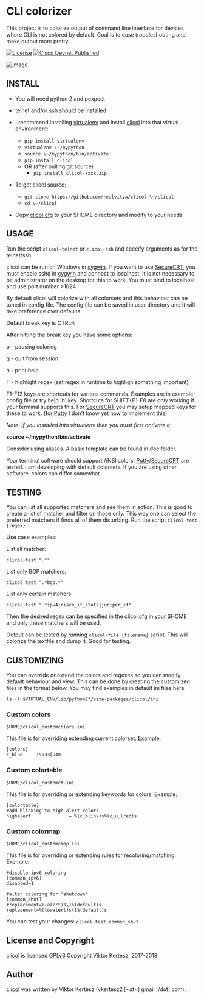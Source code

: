 CLI colorizer
=============

This project is to colorize output of command line interface for devices
where CLI is not colored by default. Goal is to ease troubleshooting and
make output more pretty.

[![License](http://img.shields.io/badge/license-GPLv3-blue.svg)](https://www.gnu.org/copyleft/gpl.html)
[![Cisco Devnet Published](https://static.production.devnetcloud.com/codeexchange/assets/images/devnet-published.svg)](https://developer.cisco.com/codeexchange/github/repo/realvitya/clicol)

![image](https://realvitya.files.wordpress.com/2017/02/shint1.png)

INSTALL
-------

 -   You will need python 2 and pexpect
 -   telnet and/or ssh should be installed
 -   I recommend installing [virtualenv](https://pypi.org/project/virtualenv) and install [clicol](https://pypi.org/project/clicol) into that virtual environment:
        *   `pip install virtualenv`
        *   `virtualenv \~/mypython`
        *   `source \~/mypython/bin/activate`
        *   `pip install clicol`
        *   OR (after pulling git source)
            *   `pip install clicol-xxxx.zip`

 -   To get clicol source:
        *   `git clone https://github.com/realvitya/clicol \~/clicol`
        *   `cd \~/clicol`

 -   Copy
    [clicol.cfg](https://github.com/realvitya/clicol/blob/master/doc/clicol.cfg)
    to your \$HOME directory and modify to your needs

USAGE
-----

Run the script `clicol-telnet` or `clicol-ssh` and specify arguments as
for the telnet/ssh.

clicol can be run on Windows in [cygwin](https://www.cygwin.com). If you
want to use [SecureCRT](https://www.vandyke.com/products/securecrt), you
must enable sshd in [cygwin](https://www.cygwin.com) and connect to
localhost. It is not necessary to be administrator on the desktop for
this to work. You must bind to localhost and use port number \>1024.

By default clicol will colorize with all colorsets and this behaviour
can be tuned in config file. The config file can be saved in user
directory and it will take preference over defaults.

Default break key is CTRL-\\

After hitting the break key you have some options:

p - pausing coloring

q - quit from session

h - print help

T - highlight regex (set regex in runtime to highligh something
important)

F1-F12 keys are shortcuts for various commands. Examples are in example
config file or try help 'h' key. Shortcuts for SHIFT+F1-F8 are only
working if your terminal supports this. For
[SecureCRT](https://www.vandyke.com/products/securecrt) you may setup
mapped keys for these to work. (for
[Putty](https://www.chiark.greenend.org.uk/~sgtatham/putty/) I don't
know yet how to implement this)

*Note: If you installed into virtualenv then you must first activate
it:*

**source \~/mypython/bin/activate**

Consider using aliases. A basic template can be found in *doc* folder.

Your terminal software should support ANSI colors.
[Putty](https://www.chiark.greenend.org.uk/~sgtatham/putty/)/[SecureCRT](https://www.vandyke.com/products/securecrt)
are tested. I am developing with default colorsets. If you are using
other software, colors can differ somewhat.

TESTING
-------

You can list all supported matchers and see them in action. This is good
to create a list of matcher and filter on those only. This way one can
select the preferred matchers if finds all of them disturbing. Run the
script `clicol-test {regex}`

Use case examples:

List all matcher:

`clicol-test ".*"`

List only BGP matchers:

`clicol-test ".*bgp.*"`

List only certain matchers:

`clicol-test ".*ipv4|cisco_if_stats|juniper_if"`

Then the desired regex can be specified in the clicol.cfg in your \$HOME
and only these matchers will be used.

Output can be tested by running `clicol-file {filename}` script. This
will colorize the textfile and dump it. Good for testing.

CUSTOMIZING
-----------

You can override or extend the colors and regexes so you can modify
default behaviour and view. This can be done by creating the customized
files in the format below. You may find examples in default ini files
here

`ls -l $VIRTUAL_ENV/lib/python2*/site-packages/clicol/ini`

### Custom colors

`$HOME/clicol_customcolors.ini`

This file is for overriding extending current colorset. Example:

    [colors]
    c_blue     :\033[94m

### Custom colortable

`$HOME/clicol_customct.ini`

This file is for overriding or extending keywords for colors. Example:

    [colortable]
    #add blinking to high alert color:
    highalert              = %(c_blink)s%(c_u_lred)s

### Custom colormap

`$HOME/clicol_customcmap.ini`

This file is for overriding or extending rules for recoloring/matching.
Example:

    #disable ipv6 coloring
    [common_ipv6]
    disabled=1

    #alter coloring for 'shutdown'
    [common_shut]
    #replacement=%(alert)s\1%(default)s
    replacement=%(lowalert)s\1%(default)s

You can test your changes: `clicol-test common_shut`

License and Copyright
---------------------

[clicol](https://pypi.org/project/clicol) is licensed [GPLv3](http://www.gnu.org/licenses/gpl-3.0.html) Copyright Viktor Kertesz, 2017-2018

Author
------

[clicol](https://pypi.org/project/clicol) was written by Viktor Kertesz
(vkertesz2 [\~at\~] gmail [/dot] com).
